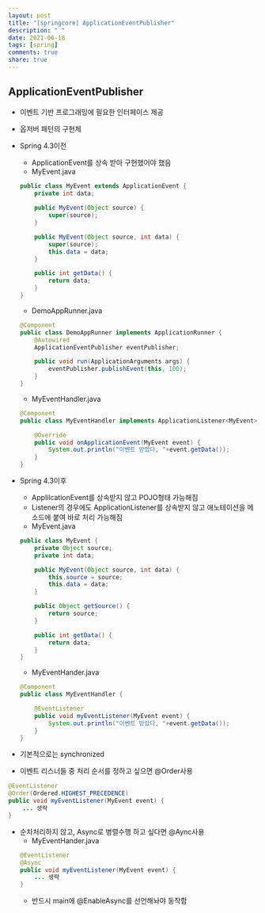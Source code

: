 ```yaml
---
layout: post
title: "[springcore] ApplicationEventPublisher"
description: " "
date: 2021-06-18
tags: [spring]
comments: true
share: true
---
```


## ApplicationEventPublisher

- 이벤트 기반 프로그래밍에 필요한 인터페이스 제공
- 옵저버 패턴의 구현체

- Spring 4.3이전
    - ApplicationEvent를 상속 받아 구현했어야 했음
    - MyEvent.java
    ```java
    public class MyEvent extends ApplicationEvent {
        private int data;
        
        public MyEvent(Object source) {
            super(source);
        }

        public MyEvent(Object source, int data) {
            super(source);
            this.data = data;
        }

        public int getData() {
            return data;
        }
    }
    ```
    - DemoAppRunner.java
    ```java
    @Component
    public class DemoAppRunner implements ApplicationRunner {
        @Autowired
        ApplicationEventPublisher eventPublisher;

        public void run(ApplicationArguments args) {
            eventPublisher.publishEvent(this, 100);
        }   
    }
    ```
    - MyEventHandler.java
    ```java
    @Component
    public class MyEventHandler implements ApplicationListener<MyEvent> {

        @Override
        public void onApplicationEvent(MyEvent event) {
            System.out.println("이벤트 받았다, "+event.getData());
        }
    }
    ```
- Spring 4.3이후
    - ApplilcationEvent를 상속받지 않고 POJO형태 가능해짐
    - Listener의 경우에도 ApplicationListener를 상속받지 않고 애노테이션을 메소드에 붙여 바로 처리 가능해짐
    - MyEvent.java
    ```java
    public class MyEvent {
        private Object source;
        private int data;

        public MyEvent(Object source, int data) {
            this.source = source;
            this.data = data;
        }

        public Object getSource() {
            return source;
        }

        public int getData() {
            return data;
        }
    }
    ```
    - MyEventHander.java
    ```java
    @Component
    public class MyEventHandler {

        @EventListener
        public void myEventListener(MyEvent event) {
            System.out.println("이벤트 받았다, "+event.getData());
        }
    }
    ```

- 기본적으로는 synchronized
- 이벤트 리스너들 중 처리 순서를 정하고 싶으면 @Order사용
```java
@EventListener
@Order(Ordered.HIGHEST_PRECEDENCE)
public void myEventListener(MyEvent event) {
    ... 생략
}
```
- 순차처리하지 않고, Async로 병렬수행 하고 싶다면 @Aync사용
    - MyEventHander.java
    ```java
    @EventListener
    @Async
    public void myEventListener(MyEvent event) {
        ... 생략
    }
    ``` 
    - 반드시 main에 @EnableAsync를 선언해놔야 동작함

